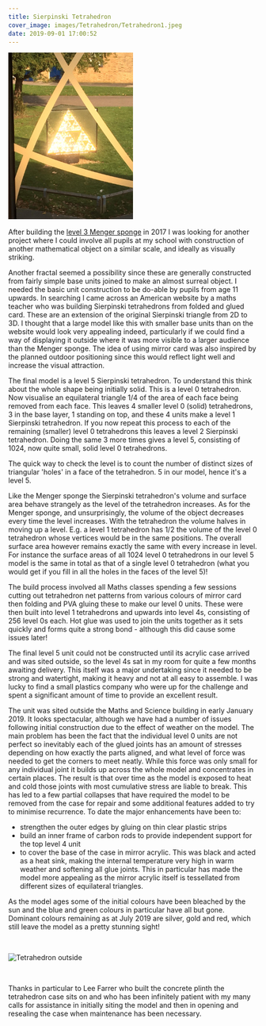 ```yaml
---
title: Sierpinski Tetrahedron
cover_image: images/Tetrahedron/Tetrahedron1.jpeg
date: 2019-09-01 17:00:52
---
```

<img src="/images/Menger_Sponge/menger_3.jpeg" alt="Sierpinski in the sun"
	title="Sierpinski in the sun" width="50%" height="25%" />

<p>After building the <a href="https://mathsmodels.co.uk/2019/01/04/MengerSponge/">level 3 Menger sponge</a> in 2017 I was looking for another project where I could involve all pupils at my school with construction of another mathematical object on a similar scale, and ideally as visually striking.</p>

Another fractal seemed a possibility since these are generally constructed from fairly simple base units joined to make an almost surreal object.  I needed the basic unit construction to be do-able by pupils from age 11 upwards.  In searching I came across an American website by a maths teacher who was building Sierpinski tetrahedrons from folded and glued card.  These are an extension of the original Sierpinski triangle from 2D to 3D.  I thought that a large model like this with smaller base units than on the website would look very appealing indeed, particularly if we could find a way of displaying it outside where it was more visible to a larger audience than the Menger sponge.  The idea of using mirror card was also inspired by the planned outdoor positioning since this would reflect light well and increase the visual attraction.

The final model is a level 5 Sierpinski tetrahedron.  To understand this think about the whole shape being initially solid.  This is a level 0 tetrahedron.  Now visualise an equilateral triangle 1/4 of the area of each face being removed from each face.  This leaves 4 smaller level 0 (solid) tetrahedrons, 3 in the base layer, 1 standing on top, and these 4 units make a level 1 Sierpinski tetrahedron.  If you now repeat this process to each of the remaining (smaller) level 0 tetrahedrons this leaves a level 2 Sierpinski tetrahedron.  Doing the same 3 more times gives a level 5, consisting of 1024, now quite small, solid level 0 tetrahedrons.

The quick way to check the level is to count the number of distinct sizes of triangular 'holes' in a face of the tetrahedron.  5 in our model, hence it's a level 5.

Like the Menger sponge the Sierpinski tetrahedron's volume and surface area behave strangely as the level of the tetrahedron increases.  As for the Menger sponge, and unsurprisingly, the volume of the object decreases every time the level increases.  With the tetrahedron the volume halves in moving up a level.  E.g. a level 1 tetrahedron has 1/2 the volume of the level 0 tetrahedron whose vertices would be in the same positions.  The overall surface area however remains exactly the same with every increase in level.  For instance the surface areas of all 1024 level 0 tetrahedrons in our level 5 model is the same in total as that of a single level 0 tetrahedron (what you would get if you fill in all the holes in the faces of the level 5)!

The build process involved all Maths classes spending a few sessions cutting out tetrahedron net patterns from various colours of mirror card then folding and PVA gluing these to make our level 0 units.  These were then built into level 1 tetrahedrons and upwards into level 4s, consisting of 256 level 0s each.  Hot glue was used to join the units together as it sets quickly and forms quite a strong bond - although this did cause some issues later!

The final level 5 unit could not be constructed until its acrylic case arrived and was sited outside, so the level 4s sat in my room for quite a few months awaiting delivery.  This itself was a major undertaking since it needed to be strong and watertight, making it heavy and not at all easy to assemble.  I was lucky to find a small plastics company who were up for the challenge and spent a significant amount of time to provide an excellent result.

The unit was sited outside the Maths and Science building in early January 2019.  It looks spectacular, although we have had a number of issues following initial construction due to the effect of weather on the model.  The main problem has been the fact that the individual level 0 units are not perfect so inevitably each of the glued joints has an amount of stresses depending on how exactly the parts aligned, and what level of force was needed to get the corners to meet neatly.  While this force was only small for any individual joint it builds up across the whole model and concentrates in certain places.  The result is that over time as the model is exposed to heat and cold those joints with most cumulative stress are liable to break.  This has led to a few partial collapses that have required the model to be removed from the case for repair and some additional features added to try to minimise recurrence.  To date the major enhancements have been to:
- strengthen the outer edges by gluing on thin clear plastic strips
- build an inner frame of carbon rods to provide independent support for the top level 4 unit
- to cover the base of the case in mirror acrylic.  This was black and acted as a heat sink, making the internal temperature very high in warm weather and softening all glue joints.  This in particular has made the model more appealing as the mirror acrylic itself is tessellated from different sizes of equilateral triangles.

As the model ages some of the initial colours have been bleached by the sun and the blue and green colours in particular have all but gone.  Dominant colours remaining as at July 2019 are silver, gold and red, which still leave the model as a pretty stunning sight!

<br>

<img src="/images/Tetrahedron/Tetrahedron_2.jpeg" alt="Tetrahedron outside"
	title="Tetrahedron outside" width="100%" height="50%" />

<br>

Thanks in particular to Lee Farrer who built the concrete plinth the tetrahedron case sits on and who has been infinitely patient with my many calls for assistance in initially siting the model and then in opening and resealing the case when maintenance has been necessary.
